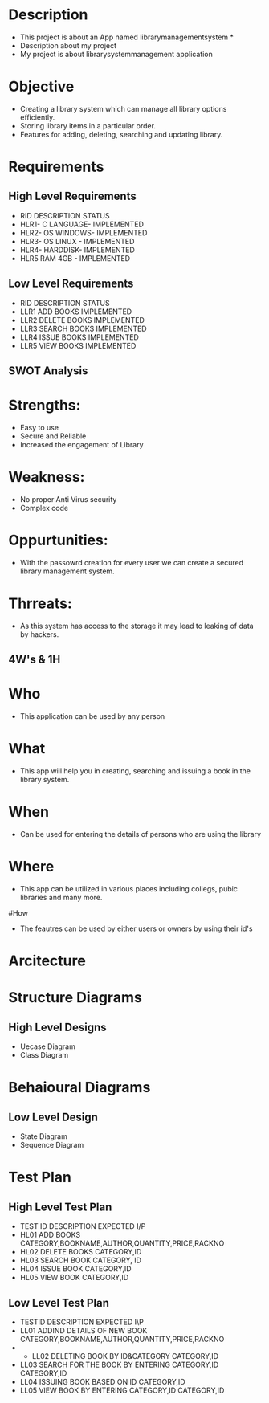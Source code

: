 # Description

* This project is about an App named librarymanagementsystem *
* Description about my project
* My project is about librarysystemmanagement application

# Objective
* Creating a library system which can manage all library options efficiently.
* Storing library items in a particular order.
* Features for adding, deleting, searching and updating library.

# Requirements

## High Level Requirements
* RID	  DESCRIPTION	 STATUS
* HLR1-	C LANGUAGE-	 IMPLEMENTED
* HLR2-	OS WINDOWS-	 IMPLEMENTED
* HLR3-	OS LINUX	-  IMPLEMENTED
* HLR4-	HARDDISK-	   IMPLEMENTED
* HLR5	RAM 4GB	-     IMPLEMENTED

## Low Level Requirements
* RID	DESCRIPTION	STATUS
* LLR1	ADD BOOKS	IMPLEMENTED
* LLR2	DELETE BOOKS	IMPLEMENTED
* LLR3	SEARCH BOOKS	IMPLEMENTED
* LLR4	ISSUE BOOKS	IMPLEMENTED
* LLR5	VIEW BOOKS	IMPLEMENTED

## SWOT Analysis
# Strengths:
* Easy to use
* Secure and Reliable
* Increased the engagement of Library

# Weakness:
* No proper Anti Virus security
* Complex code
# Oppurtunities:
* With the passowrd creation for every user we can create a secured library management system.
# Thrreats:
* As this system has access to the storage it may lead to leaking of data by hackers.

## 4W's & 1H
# Who
* This application can be used by any person

# What
* This app will help you in creating, searching and issuing a book in the library system.

# When
* Can be used for entering the details of persons who are using the library

# Where
* This app can be utilized in various places including collegs, pubic libraries and many more.

#How
* The feautres can be used by either users or owners by using their id's

# Arcitecture

# Structure Diagrams
## High Level Designs
* Uecase Diagram
* Class Diagram

# Behaioural Diagrams
## Low Level Design
* State Diagram
* Sequence Diagram

# Test Plan
## High Level Test Plan
* TEST ID	DESCRIPTION	EXPECTED I/P
* HL01	ADD BOOKS	CATEGORY,BOOKNAME,AUTHOR,QUANTITY,PRICE,RACKNO
* HL02	DELETE BOOKS	CATEGORY,ID
* HL03	SEARCH BOOK	CATEGORY, ID
* HL04	ISSUE BOOK	CATEGORY,ID
* HL05	VIEW BOOK	CATEGORY,ID

## Low Level Test Plan
* TESTID	DESCRIPTION	EXPECTED I\P
* LL01	ADDIND DETAILS OF NEW BOOK	CATEGORY,BOOKNAME,AUTHOR,QUANTITY,PRICE,RACKNO
* * LL02	DELETING BOOK BY ID&CATEGORY	CATEGORY,ID
* LL03	SEARCH FOR THE BOOK BY ENTERING CATEGORY,ID	CATEGORY,ID
* LL04	ISSUING BOOK BASED ON ID	CATEGORY,ID
* LL05	VIEW BOOK BY ENTERING CATEGORY,ID	CATEGORY,ID

